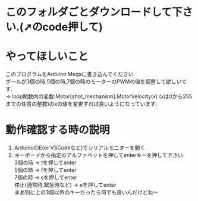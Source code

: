 # このフォルダごとダウンロードして下さい.(➚のcode押して)

# やってほしいこと
このプログラムをArduino Megaに書き込んでください.  
ボールが3個の時,5個の時,7個の時のモーターのPWMの値を調整して欲しいです.  
  → loop関数内の変数:Motor[shot_mechanism].MotorVelocity(x)  (xは0から255までの任意の整数)のxの値を変更すれば良いようになっています.  

# 動作確認する時の説明
1. ArduinoIDE(or VSCodeなど)でシリアルモニターを開く.  
2. キーボードから指定のアルファベットを押してenterキーを押して下さい.  
   3個の時 → tを押してenter  
   5個の時 → fを押してenter  
   7個の時 → sを押してenter  
   停止(通常時,緊急時など) → eを押してenter  
   まあ別に上の3個以外のキーだったら何でも良いんだけどね〜  

